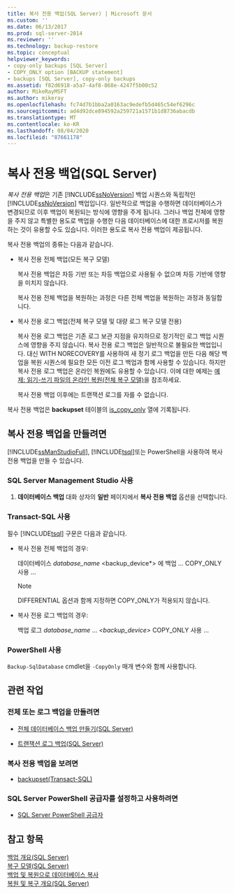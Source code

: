 ```yaml
---
title: 복사 전용 백업(SQL Server) | Microsoft 문서
ms.custom: ''
ms.date: 06/13/2017
ms.prod: sql-server-2014
ms.reviewer: ''
ms.technology: backup-restore
ms.topic: conceptual
helpviewer_keywords:
- copy-only backups [SQL Server]
- COPY_ONLY option [BACKUP statement]
- backups [SQL Server], copy-only backups
ms.assetid: f82d6918-a5a7-4af8-868e-4247f5b00c52
author: MikeRayMSFT
ms.author: mikeray
ms.openlocfilehash: fc74d7b1bba2a0163ac9edefb5d465c54ef6296c
ms.sourcegitcommit: ad4d92dce894592a259721a1571b1d8736abacdb
ms.translationtype: MT
ms.contentlocale: ko-KR
ms.lasthandoff: 08/04/2020
ms.locfileid: "87661178"
---
```

# <a name="copy-only-backups-sql-server"></a>복사 전용 백업(SQL Server)
  *복사 전용 백업*은 기존 [!INCLUDE[ssNoVersion](../../includes/ssnoversion-md.md)] 백업 시퀀스와 독립적인 [!INCLUDE[ssNoVersion](../../includes/ssnoversion-md.md)] 백업입니다. 일반적으로 백업을 수행하면 데이터베이스가 변경되므로 이후 백업이 복원되는 방식에 영향을 주게 됩니다. 그러나 백업 전체에 영향을 주지 않고 특별한 용도로 백업을 수행한 다음 데이터베이스에 대한 프로시저를 복원하는 것이 유용할 수도 있습니다. 이러한 용도로 복사 전용 백업이 제공됩니다.  
  
 복사 전용 백업의 종류는 다음과 같습니다.  
  
-   복사 전용 전체 백업(모든 복구 모델)  
  
     복사 전용 백업은 차등 기반 또는 차등 백업으로 사용될 수 없으며 차등 기반에 영향을 미치지 않습니다.  
  
     복사 전용 전체 백업을 복원하는 과정은 다른 전체 백업을 복원하는 과정과 동일합니다.  
  
-   복사 전용 로그 백업(전체 복구 모델 및 대량 로그 복구 모델 전용)  
  
     복사 전용 로그 백업은 기존 로그 보관 지점을 유지하므로 정기적인 로그 백업 시퀀스에 영향을 주지 않습니다. 복사 전용 로그 백업은 일반적으로 불필요한 백업입니다. 대신 WITH NORECOVERY를 사용하여 새 정기 로그 백업을 만든 다음 해당 백업을 복원 시퀀스에 필요한 모든 이전 로그 백업과 함께 사용할 수 있습니다. 하지만 복사 전용 로그 백업은 온라인 복원에도 유용할 수 있습니다. 이에 대한 예제는 [예제: 읽기-쓰기 파일의 온라인 복원&#40;전체 복구 모델&#41;](example-online-restore-of-a-read-write-file-full-recovery-model.md)을 참조하세요.  
  
     복사 전용 백업 이후에는 트랜잭션 로그를 자를 수 없습니다.  
  
 복사 전용 백업은 **backupset** 테이블의 [is_copy_only](/sql/relational-databases/system-tables/backupset-transact-sql) 열에 기록됩니다.  
  
## <a name="to-create-a-copy-only-backup"></a>복사 전용 백업을 만들려면  
 [!INCLUDE[ssManStudioFull](../../includes/ssmanstudiofull-md.md)], [!INCLUDE[tsql](../../../includes/tsql-md.md)]또는 PowerShell을 사용하여 복사 전용 백업을 만들 수 있습니다.  
  
###  <a name="using-sql-server-management-studio"></a><a name="SSMSProcedure"></a> SQL Server Management Studio 사용  
  
1.  **데이터베이스 백업** 대화 상자의 **일반** 페이지에서 **복사 전용 백업** 옵션을 선택합니다.  
  
###  <a name="using-transact-sql"></a><a name="TsqlProcedure"></a> Transact-SQL 사용  
 필수 [!INCLUDE[tsql](../../../includes/tsql-md.md)] 구문은 다음과 같습니다.  
  
-   복사 전용 전체 백업의 경우:  
  
     데이터베이스 *database_name* \<backup_device*> 에 백업 ... COPY_ONLY 사용 ...  
  
    > [!NOTE]  
    >  DIFFERENTIAL 옵션과 함께 지정하면 COPY_ONLY가 적용되지 않습니다.  
  
-   복사 전용 로그 백업의 경우:  
  
     백업 로그 *database_name* ... *\<*backup_device*>* COPY_ONLY 사용 ...  
  
###  <a name="using-powershell"></a><a name="PowerShellProcedure"></a> PowerShell 사용  
  
`Backup-SqlDatabase` cmdlet을 `-CopyOnly` 매개 변수와 함께 사용합니다.  
  
##  <a name="related-tasks"></a><a name="RelatedTasks"></a> 관련 작업  

### <a name="to-create-a-full-or-log-backup"></a>전체 또는 로그 백업을 만들려면
  
-   [전체 데이터베이스 백업 만들기&#40;SQL Server&#41;](create-a-full-database-backup-sql-server.md)  
  
-   [트랜잭션 로그 백업&#40;SQL Server&#41;](back-up-a-transaction-log-sql-server.md)  
  
### <a name="to-view-copy-only-backups"></a>복사 전용 백업을 보려면
  
-   [backupset&#40;Transact-SQL&#41;](/sql/relational-databases/system-tables/backupset-transact-sql)  
  
### <a name="to-set-up-and-use-the-sql-server-powershell-provider"></a>SQL Server PowerShell 공급자를 설정하고 사용하려면
  
-   [SQL Server PowerShell 공급자](../../powershell/sql-server-powershell-provider.md)  

## <a name="see-also"></a>참고 항목  
 [백업 개요&#40;SQL Server&#41;](backup-overview-sql-server.md)   
 [복구 모델&#40;SQL Server&#41;](recovery-models-sql-server.md)   
 [백업 및 복원으로 데이터베이스 복사](../databases/copy-databases-with-backup-and-restore.md)   
 [복원 및 복구 개요&#40;SQL Server&#41;](restore-and-recovery-overview-sql-server.md)  
